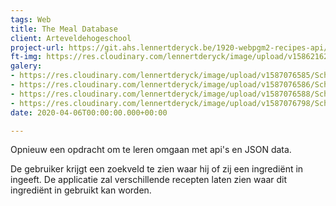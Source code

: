 ```yaml
---
tags: Web
title: The Meal Database
client: Arteveldehogeschool
project-url: https://git.ahs.lennertderyck.be/1920-webpgm2-recipes-api/
ft-img: https://res.cloudinary.com/lennertderyck/image/upload/v1586216279/Schermafbeelding_2020-04-07_om_01.37.40_yu1trd.png
galery:
- https://res.cloudinary.com/lennertderyck/image/upload/v1587076585/Schermafbeelding_2020-04-17_om_00.35.39_tvxjun.png
- https://res.cloudinary.com/lennertderyck/image/upload/v1587076586/Schermafbeelding_2020-04-17_om_00.35.55_zbj393.png
- https://res.cloudinary.com/lennertderyck/image/upload/v1587076588/Schermafbeelding_2020-04-17_om_00.35.27_bkqq3s.png
- https://res.cloudinary.com/lennertderyck/image/upload/v1587076798/Schermafbeelding_2020-04-17_om_00.36.34_pf2fir.png
date: 2020-04-06T00:00:00.000+00:00

---
```

Opnieuw een opdracht om te leren omgaan met api's en JSON data.

De gebruiker krijgt een zoekveld te zien waar hij of zij een ingrediënt in ingeeft. De applicatie zal verschillende recepten laten zien waar dit ingrediënt in gebruikt kan worden.